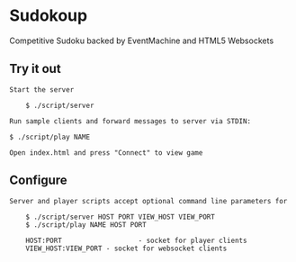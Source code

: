 # Sudokoup #

Competitive Sudoku backed by EventMachine and HTML5 Websockets

## Try it out ##

	Start the server

		$ ./script/server

	Run sample clients and forward messages to server via STDIN:

  	$ ./script/play NAME

	Open index.html and press "Connect" to view game


## Configure ##

	Server and player scripts accept optional command line parameters for

		$ ./script/server HOST PORT VIEW_HOST VIEW_PORT
		$ ./script/play NAME HOST PORT

		HOST:PORT 					- socket for player clients
		VIEW_HOST:VIEW_PORT - socket for websocket clients

